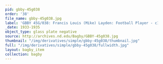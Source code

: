```yaml
---
pid: gbby-45g038
order: '38'
file_name: gbby-45g038.jpg
label: 'GBBY 45G/038: Francis Louis (Mike) Layden: Football Player - c1933-1935'
_date: 1933-1935
object_type: glass plate negative
source: http://archives.nd.edu/Bagby/GBBY-45g038.jpg
thumbnail: "/img/derivatives/simple/gbby-45g038/thumbnail.jpg"
full: "/img/derivatives/simple/gbby-45g038/fullwidth.jpg"
layout: bagby_item
collection: bagby
---
```

